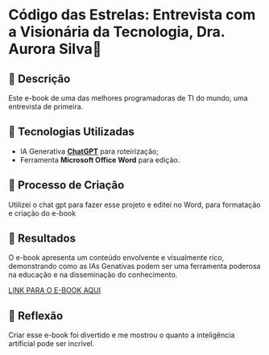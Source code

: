 # Código das Estrelas: Entrevista com a Visionária da Tecnologia, Dra. Aurora Silva🌌

## 📒 Descrição
Este e-book de uma das melhores programadoras de TI do mundo, uma entrevista de primeira.

## 🤖 Tecnologias Utilizadas
- IA Generativa **[ChatGPT](https://chat.openai.com)** para roteirização;
- Ferramenta **Microsoft Office Word** para edição.

## 🧐 Processo de Criação
Utilizei o chat gpt para fazer esse projeto e editei no Word, para formatação e criação do e-book

## 🚀 Resultados
O e-book apresenta um conteúdo envolvente e visualmente rico, demonstrando como as IAs Genativas podem ser uma ferramenta poderosa na educação e na disseminação do conhecimento.

[LINK PARA O E-BOOK AQUI]()

## 💭 Reflexão
Criar esse e-book foi divertido e me mostrou o quanto a inteligência artificial pode ser incrível.
